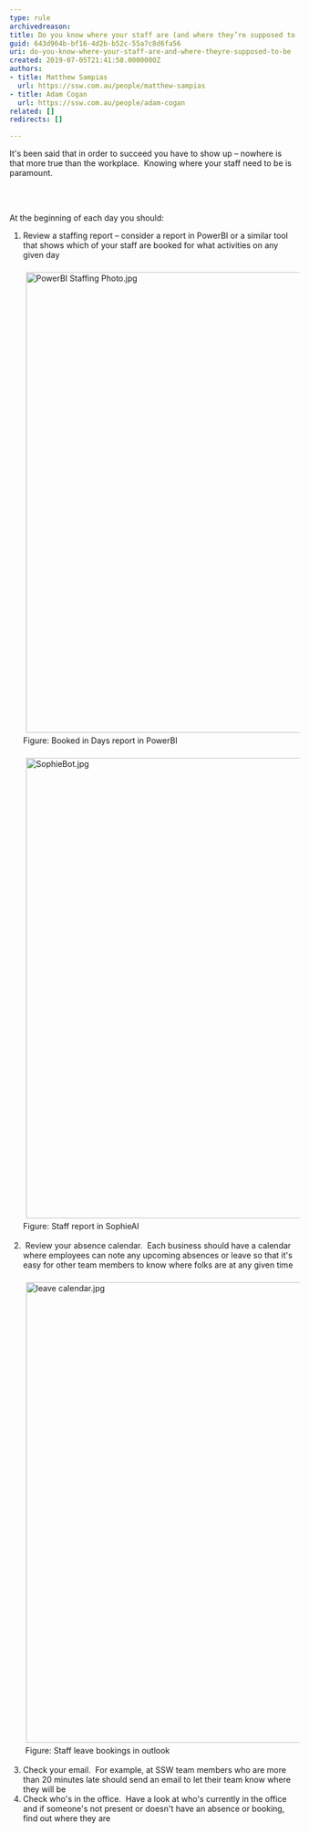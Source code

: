 ```yaml
---
type: rule
archivedreason: 
title: Do you know where your staff are (and where they’re supposed to be)?
guid: 643d964b-bf16-4d2b-b52c-55a7c8d6fa56
uri: do-you-know-where-your-staff-are-and-where-theyre-supposed-to-be
created: 2019-07-05T21:41:58.0000000Z
authors:
- title: Matthew Sampias
  url: https://ssw.com.au/people/matthew-sampias
- title: Adam Cogan
  url: https://ssw.com.au/people/adam-cogan
related: []
redirects: []

---
```



<p class="ssw15-rteElement-P">​​​It's been said that in order to succeed you have to show up – nowhere is that more true than the workplace.&#160; Knowing where your staff need to be is paramount.<br></p>
<br><excerpt class='endintro'></excerpt><br>
<p class="ssw15-rteElement-P">​At the beginning of each day you should&#58;<br></p>
<ol>
      <li>Review a staffing report – consider a report in PowerBI or a similar tool that shows which of your staff are booked for what activities on any given day<br><br><img alt="PowerBI Staffing Photo.jpg" src="/SiteAssets/know-where-your-staff-is/PowerBI%20Staffing%20Photo.jpg" style="margin&#58;5px;width&#58;808px;" />Figure&#58; Booked in Days report in PowerBI<br><br><img alt="SophieBot.jpg" src="/SiteAssets/know-where-your-staff-is/SophieBot.jpg" style="margin&#58;5px;width&#58;808px;" />Figure&#58; Staff report in SophieAI<br><br></li><li>&#160;Review your absence calendar.&#160; Each business should have a calendar where employees can note any upcoming absences or leave so that it's easy for other team members to know where folks are at any given time&#160;<br></li>&#160;<img alt="leave calendar.jpg" src="/SiteAssets/know-where-your-staff-is/leave%20calendar.jpg" style="margin&#58;5px;width&#58;808px;" />&#160;Figure&#58; Staff leave bookings in outlook&#160;<br><br><li>Check your email.&#160; For example, at SSW team members who are more than 20 minutes late should send an email to let their team know where they will be<br></li><li>Check who's in the office.&#160; Have a look at who's currently in the office and if someone's not present or doesn't have an absence or booking, find out where they are​<br></li></ol>


